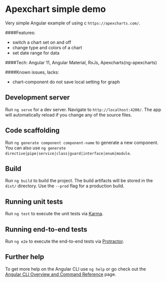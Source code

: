 # Apexchart simple demo


Very simple Angular example of using c `https://apexcharts.com/`.

####Features:
 * switch a chart set on and off 
 * change type and colors of a chart
 * set date range for data 

####Tech:
 Angular 11,
 Angular Material, RxJs, Apexcharts(ng-apexcharts)

####Known issues, lacks:
 * chart-component do not save local setting for graph
  

## Development server

Run `ng serve` for a dev server. Navigate to `http://localhost:4200/`. The app will automatically reload if you change any of the source files.

## Code scaffolding

Run `ng generate component component-name` to generate a new component. You can also use `ng generate directive|pipe|service|class|guard|interface|enum|module`.

## Build

Run `ng build` to build the project. The build artifacts will be stored in the `dist/` directory. Use the `--prod` flag for a production build.

## Running unit tests

Run `ng test` to execute the unit tests via [Karma](https://karma-runner.github.io).

## Running end-to-end tests

Run `ng e2e` to execute the end-to-end tests via [Protractor](http://www.protractortest.org/).

## Further help

To get more help on the Angular CLI use `ng help` or go check out the [Angular CLI Overview and Command Reference](https://angular.io/cli) page.
